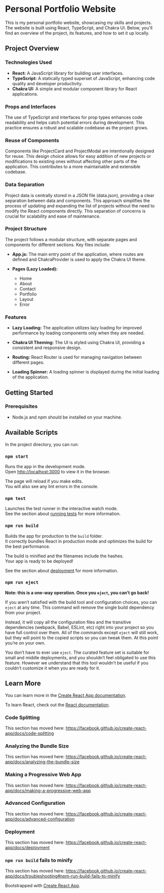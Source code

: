 # Personal Portfolio Website

This is my personal portfolio website, showcasing my skills and projects. The website is built using React, TypeScript, and Chakra UI. Below, you'll find an overview of the project, its features, and how to set it up locally.

## Project Overview

### Technologies Used

- **React:** A JavaScript library for building user interfaces.
- **TypeScript:** A statically typed superset of JavaScript, enhancing code quality and developer productivity.
- **Chakra UI:** A simple and modular component library for React applications.

### Props and Interfaces

The use of TypeScript and interfaces for prop types enhances code readability and helps catch potential errors during development. This practice ensures a robust and scalable codebase as the project grows.

### Reuse of Components

Components like ProjectCard and ProjectModal are intentionally designed for reuse. This design choice allows for easy addition of new projects or modifications to existing ones without affecting other parts of the application. This contributes to a more maintainable and extensible codebase.

### Data Separation

Project data is centrally stored in a JSON file (data.json), providing a clear separation between data and components. This approach simplifies the process of updating and expanding the list of projects without the need to modify the React components directly. This separation of concerns is crucial for scalability and ease of maintenance.

### Project Structure

The project follows a modular structure, with separate pages and components for different sections. Key files include:

- **App.js:** The main entry point of the application, where routes are defined and ChakraProvider is used to apply the Chakra UI theme.

- **Pages (Lazy Loaded):**
  - Home
  - About
  - Contact
  - Portfolio
  - Layout
  - Error

### Features

- **Lazy Loading:** The application utilizes lazy loading for improved performance by loading components only when they are needed.

- **Chakra UI Theming:** The UI is styled using Chakra UI, providing a consistent and responsive design.

- **Routing:** React Router is used for managing navigation between different pages.

- **Loading Spinner:** A loading spinner is displayed during the initial loading of the application.

## Getting Started

### Prerequisites

- Node.js and npm should be installed on your machine.

## Available Scripts

In the project directory, you can run:

### `npm start`

Runs the app in the development mode.<br />
Open [http://localhost:3000](http://localhost:3000) to view it in the browser.

The page will reload if you make edits.<br />
You will also see any lint errors in the console.

### `npm test`

Launches the test runner in the interactive watch mode.<br />
See the section about [running tests](https://facebook.github.io/create-react-app/docs/running-tests) for more information.

### `npm run build`

Builds the app for production to the `build` folder.<br />
It correctly bundles React in production mode and optimizes the build for the best performance.

The build is minified and the filenames include the hashes.<br />
Your app is ready to be deployed!

See the section about [deployment](https://facebook.github.io/create-react-app/docs/deployment) for more information.

### `npm run eject`

**Note: this is a one-way operation. Once you `eject`, you can’t go back!**

If you aren’t satisfied with the build tool and configuration choices, you can `eject` at any time. This command will remove the single build dependency from your project.

Instead, it will copy all the configuration files and the transitive dependencies (webpack, Babel, ESLint, etc) right into your project so you have full control over them. All of the commands except `eject` will still work, but they will point to the copied scripts so you can tweak them. At this point you’re on your own.

You don’t have to ever use `eject`. The curated feature set is suitable for small and middle deployments, and you shouldn’t feel obligated to use this feature. However we understand that this tool wouldn’t be useful if you couldn’t customize it when you are ready for it.

## Learn More

You can learn more in the [Create React App documentation](https://facebook.github.io/create-react-app/docs/getting-started).

To learn React, check out the [React documentation](https://reactjs.org/).

### Code Splitting

This section has moved here: https://facebook.github.io/create-react-app/docs/code-splitting

### Analyzing the Bundle Size

This section has moved here: https://facebook.github.io/create-react-app/docs/analyzing-the-bundle-size

### Making a Progressive Web App

This section has moved here: https://facebook.github.io/create-react-app/docs/making-a-progressive-web-app

### Advanced Configuration

This section has moved here: https://facebook.github.io/create-react-app/docs/advanced-configuration

### Deployment

This section has moved here: https://facebook.github.io/create-react-app/docs/deployment

### `npm run build` fails to minify

This section has moved here: https://facebook.github.io/create-react-app/docs/troubleshooting#npm-run-build-fails-to-minify

Bootstrapped with [Create React App](https://github.com/facebook/create-react-app).
